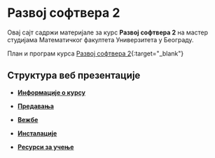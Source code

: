 # Развој софтвера 2

Овај сајт садржи материјале за курс **Развој софтвера 2** на мастер студијама Математичког факултета Универзитета у Београду.

План и програм курса [Развој софтвера 2](/predavanja/info/R390_-_Razvoj_softvera_2.pdf){:target="_blank"}  

## Структура веб презентације

* **[Информације о курсу](/predavanja/info/README.md)**

* **[Предавања](/predavanja/README.md)**

* **[Вежбе](/vezbe/README.md)**

* **[Инсталације](/INSTALACIJE.md)**

* **[Ресурси за учење](/RESURSI-ZA-UCENJE.md)**
